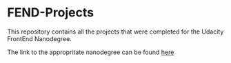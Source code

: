 # FEND-Projects
This repository contains all the projects that were completed for the Udacity FrontEnd Nanodegree. 

The link to the appropritate nanodegree can be found [here](https://www.udacity.com/course/front-end-web-developer-nanodegree--nd001)
